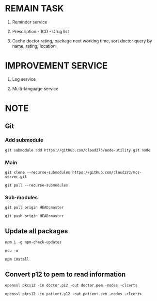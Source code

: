 # REMAIN TASK

1. Reminder service

2. Prescription - ICD - Drug list

3. Cache doctor rating, package next working time, sort doctor query by name, rating, location

# IMPROVEMENT SERVICE

1. Log service

2. Multi-language service


# NOTE

## Git

### Add submodule

`
git submodule add https://github.com/cloud273/node-utility.git node
`

### Main

`
git clone --recurse-submodules https://github.com/cloud273/mcs-server.git
`

`
git pull --recurse-submodules
`

### Sub-modules

`
git pull origin HEAD:master
`

`
git push origin HEAD:master
`


## Update all packages

`
npm i -g npm-check-updates
`

`
ncu -u
`

`
npm install
`
    
## Convert p12 to pem to read information

`
openssl pkcs12 -in doctor.p12 -out doctor.pem -nodes -clcerts
`

`
openssl pkcs12 -in patient.p12 -out patient.pem -nodes -clcerts
`
